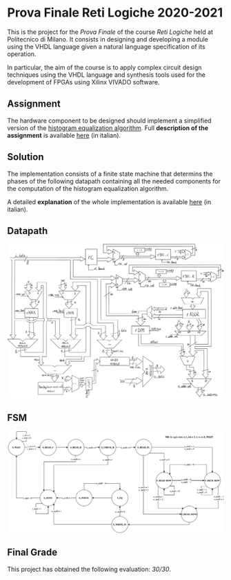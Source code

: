 # Prova Finale Reti Logiche 2020-2021
This is the project for the *Prova Finale* of the course _Reti Logiche_ held at Politecnico di Milano.
It consists in designing and developing a module using the VHDL language given a natural language specification of its operation. 

In particular, the aim of the course is to apply complex circuit design techniques using the VHDL language and synthesis tools used for the development of FPGAs using Xilinx VIVADO software.

## Assignment 
The hardware component to be designed should implement a simplified version of the [histogram equalization algorithm](https://en.wikipedia.org/wiki/Histogram_equalization). Full **description of the assignment** is available [here](/PFRL_Specifica_20_21_V3.pdf) (in italian).

## Solution
The implementation consists of a finite state machine that determins the phases of the following datapath containing all the needed components for the computation of the histogram equalization algorithm.

A detailed **explanation** of the whole implementation is available [here](/report.pdf) (in italian).

## Datapath 
![datapath](img/DATAPATH.jpg)
## FSM
![FSM](/img/FSM.png)

## Final Grade 
This project has obtained the following evaluation: *30/30*.

